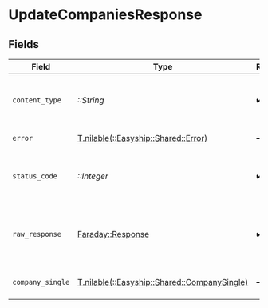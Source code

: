 # UpdateCompaniesResponse


## Fields

| Field                                                                                | Type                                                                                 | Required                                                                             | Description                                                                          |
| ------------------------------------------------------------------------------------ | ------------------------------------------------------------------------------------ | ------------------------------------------------------------------------------------ | ------------------------------------------------------------------------------------ |
| `content_type`                                                                       | *::String*                                                                           | :heavy_check_mark:                                                                   | HTTP response content type for this operation                                        |
| `error`                                                                              | [T.nilable(::Easyship::Shared::Error)](../../models/shared/error.md)                 | :heavy_minus_sign:                                                                   | invalid params                                                                       |
| `status_code`                                                                        | *::Integer*                                                                          | :heavy_check_mark:                                                                   | HTTP response status code for this operation                                         |
| `raw_response`                                                                       | [Faraday::Response](https://www.rubydoc.info/gems/faraday/Faraday/Response)          | :heavy_check_mark:                                                                   | Raw HTTP response; suitable for custom response parsing                              |
| `company_single`                                                                     | [T.nilable(::Easyship::Shared::CompanySingle)](../../models/shared/companysingle.md) | :heavy_minus_sign:                                                                   | company successfully updated                                                         |